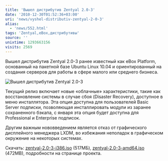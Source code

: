 ```yaml
---
title: 'Вышел дистрибутив Zentyal 2.0-3'
date: '2010-12-30T01:52:36+03:00'
uri: 'news/vyshel-distributiv-zentyal-2-0-3'
alias: 
  - 'news/552.html'
tags: 'Zentyal,eBox,дистрибутивы'
source: ''
unixtime: 1293663156
visits: 2569
---
```

Вышел дистрибутив Zentyal 2.0-3 ранее известный как eBox Platform, основанный на пакетной базе Ubuntu Linux 10.04 и ориентированный на  создания серверов для работы в сфере малого или среднего бизнеса.

![Вышел дистрибутив Zentyal 2.0-3](img/2010/12/30/01-00/zentyal-2.jpg)

Текущий релиз включает новые «облачные» характеристики, такие как восстановление системы в случае сбоя (Disaster Recovery), доступное в меню инсталлятора. Эта опция доступна для пользователей Basic Server подписки, позволяющая инсталлировать модули из заранее сохраненного бэкапа, с января эта опция будет доступна для Professional и Enterprise подписок.

Другим важным нововведением является отказ от графического дисплейного менеджера LXDM, во избежания неполадок в графическом окружение на некоторых системах.

Скачать: [zentyal-2.0-3-i386.iso](http://downloads.sourceforge.net/zentyal/zentyal-2.0-3-i386.iso) (517МБ), [zentyal-2.0-3-amd64.iso](http://downloads.sourceforge.net/zentyal/zentyal-2.0-3-amd64.iso) (472MB), подробности на странице проекта.
